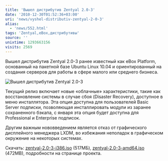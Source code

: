 ```yaml
---
title: 'Вышел дистрибутив Zentyal 2.0-3'
date: '2010-12-30T01:52:36+03:00'
uri: 'news/vyshel-distributiv-zentyal-2-0-3'
alias: 
  - 'news/552.html'
tags: 'Zentyal,eBox,дистрибутивы'
source: ''
unixtime: 1293663156
visits: 2569
---
```

Вышел дистрибутив Zentyal 2.0-3 ранее известный как eBox Platform, основанный на пакетной базе Ubuntu Linux 10.04 и ориентированный на  создания серверов для работы в сфере малого или среднего бизнеса.

![Вышел дистрибутив Zentyal 2.0-3](img/2010/12/30/01-00/zentyal-2.jpg)

Текущий релиз включает новые «облачные» характеристики, такие как восстановление системы в случае сбоя (Disaster Recovery), доступное в меню инсталлятора. Эта опция доступна для пользователей Basic Server подписки, позволяющая инсталлировать модули из заранее сохраненного бэкапа, с января эта опция будет доступна для Professional и Enterprise подписок.

Другим важным нововведением является отказ от графического дисплейного менеджера LXDM, во избежания неполадок в графическом окружение на некоторых системах.

Скачать: [zentyal-2.0-3-i386.iso](http://downloads.sourceforge.net/zentyal/zentyal-2.0-3-i386.iso) (517МБ), [zentyal-2.0-3-amd64.iso](http://downloads.sourceforge.net/zentyal/zentyal-2.0-3-amd64.iso) (472MB), подробности на странице проекта.
